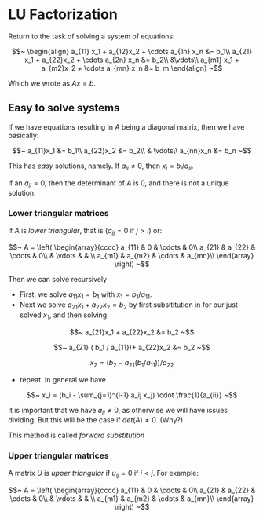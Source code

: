 # LU Factorization

Return to the task of solving a system of equations:

$$~
\begin{align}
a_{11} x_1 + a_{12}x_2 + \cdots a_{1n} x_n &= b_1\\
a_{21} x_1 + a_{22}x_2 + \cdots a_{2n} x_n &= b_2\\
&\vdots\\
a_{m1} x_1 + a_{m2}x_2 + \cdots a_{mn} x_n &= b_m
\end{align}
~$$


Which we wrote as $Ax=b$.

## Easy to solve systems

If we have equations resulting in $A$ being a diagonal matrix, then we have basically:

$$~
a_{11}x_1 &= b_1\\
a_{22}x_2 &= b_2\\
& \vdots\\
a_{nn}x_n &= b_n
~$$

This has *easy* solutions, namely. If $a_{ii} \neq 0$, then $x_i = b_i/a_{ii}$.

If an $a_{ii} = 0$, then the determinant of $A$ is $0$, and there is not a unique solution.

### Lower triangular matrices

If $A$ is *lower triangular*, that is ($a_{ij} = 0$ if $j > i$) or:

$$~
A = \left(
\begin{array}{cccc}
a_{11} & 0 & \cdots & 0\\
a_{21} & a_{22} & \cdots & 0\\
 & \vdots &  & \\
a_{m1} & a_{m2} & \cdots & a_{mn}\\
\end{array}
\right)
~$$

Then we can solve recursively

* First, we solve $a_{11} x_1 = b_1$ with $x_1 = b_1 / a_{11}$.
* Next we solve $a_{21}x_1 + a_{22}x_2 = b_2$ by first subsititution in for our just-solved $x_1$, and then solving:

$$~
a_{21}x_1 + a_{22}x_2 &= b_2
~$$

$$~
a_{21} ( b_1 / a_{11})+ a_{22}x_2 &= b_2
~$$

$$~
x_2 = (b_2 - a_{21}(b_1/a_{11})) / a_{22}
~$$

* repeat. In general we have

$$~
x_i = (b_i - \sum_{j=1}^{i-1} a_ij x_j) \cdot \frac{1}{a_{ii}}
~$$

It is important that we have $a_{ii} \neq 0$, as otherwise we will have issues dividing. But this will be the case if $det(A) \neq 0$. (Why?)

This method is called *forward substitution*

### Upper triangular matrices

A matrix $U$ is *upper triangular* if $u_{ij} = 0$ if $i < j$. For example:

$$~
A = \left(
\begin{array}{cccc}
a_{11} & 0 & \cdots & 0\\
a_{21} & a_{22} & \cdots & 0\\
 & \vdots &  & \\
a_{m1} & a_{m2} & \cdots & a_{mn}\\
\end{array}
\right)
~$$
